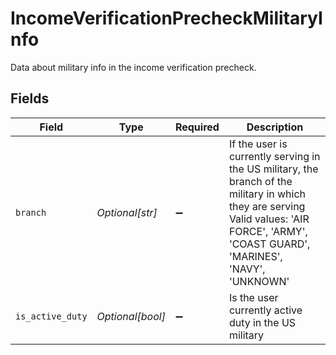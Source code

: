 # IncomeVerificationPrecheckMilitaryInfo

Data about military info in the income verification precheck.


## Fields

| Field                                                                                                                                                                                    | Type                                                                                                                                                                                     | Required                                                                                                                                                                                 | Description                                                                                                                                                                              |
| ---------------------------------------------------------------------------------------------------------------------------------------------------------------------------------------- | ---------------------------------------------------------------------------------------------------------------------------------------------------------------------------------------- | ---------------------------------------------------------------------------------------------------------------------------------------------------------------------------------------- | ---------------------------------------------------------------------------------------------------------------------------------------------------------------------------------------- |
| `branch`                                                                                                                                                                                 | *Optional[str]*                                                                                                                                                                          | :heavy_minus_sign:                                                                                                                                                                       | If the user is currently serving in the US military, the branch of the military in which they are serving<br/>Valid values: 'AIR FORCE', 'ARMY', 'COAST GUARD', 'MARINES', 'NAVY', 'UNKNOWN' |
| `is_active_duty`                                                                                                                                                                         | *Optional[bool]*                                                                                                                                                                         | :heavy_minus_sign:                                                                                                                                                                       | Is the user currently active duty in the US military                                                                                                                                     |